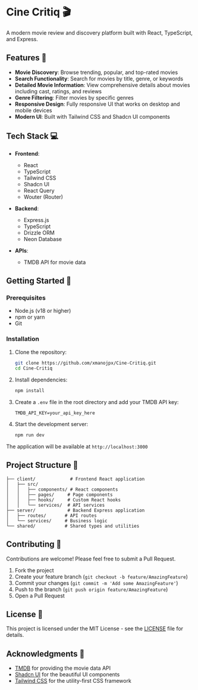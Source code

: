 # Cine Critiq 🎬

A modern movie review and discovery platform built with React, TypeScript, and Express.

## Features 🌟

- **Movie Discovery**: Browse trending, popular, and top-rated movies
- **Search Functionality**: Search for movies by title, genre, or keywords
- **Detailed Movie Information**: View comprehensive details about movies including cast, ratings, and reviews
- **Genre Filtering**: Filter movies by specific genres
- **Responsive Design**: Fully responsive UI that works on desktop and mobile devices
- **Modern UI**: Built with Tailwind CSS and Shadcn UI components

## Tech Stack 💻

- **Frontend**:
  - React
  - TypeScript
  - Tailwind CSS
  - Shadcn UI
  - React Query
  - Wouter (Router)

- **Backend**:
  - Express.js
  - TypeScript
  - Drizzle ORM
  - Neon Database

- **APIs**:
  - TMDB API for movie data

## Getting Started 🚀

### Prerequisites

- Node.js (v18 or higher)
- npm or yarn
- Git

### Installation

1. Clone the repository:
   ```bash
   git clone https://github.com/xmanojpx/Cine-Critiq.git
   cd Cine-Critiq
   ```

2. Install dependencies:
   ```bash
   npm install
   ```

3. Create a `.env` file in the root directory and add your TMDB API key:
   ```env
   TMDB_API_KEY=your_api_key_here
   ```

4. Start the development server:
   ```bash
   npm run dev
   ```

The application will be available at `http://localhost:3000`

## Project Structure 📁

```
├── client/             # Frontend React application
│   ├── src/
│   │   ├── components/ # React components
│   │   ├── pages/     # Page components
│   │   ├── hooks/     # Custom React hooks
│   │   └── services/  # API services
├── server/            # Backend Express application
│   ├── routes/       # API routes
│   └── services/     # Business logic
└── shared/           # Shared types and utilities
```

## Contributing 🤝

Contributions are welcome! Please feel free to submit a Pull Request.

1. Fork the project
2. Create your feature branch (`git checkout -b feature/AmazingFeature`)
3. Commit your changes (`git commit -m 'Add some AmazingFeature'`)
4. Push to the branch (`git push origin feature/AmazingFeature`)
5. Open a Pull Request

## License 📝

This project is licensed under the MIT License - see the [LICENSE](LICENSE) file for details.

## Acknowledgments 🙏

- [TMDB](https://www.themoviedb.org/) for providing the movie data API
- [Shadcn UI](https://ui.shadcn.com/) for the beautiful UI components
- [Tailwind CSS](https://tailwindcss.com/) for the utility-first CSS framework 